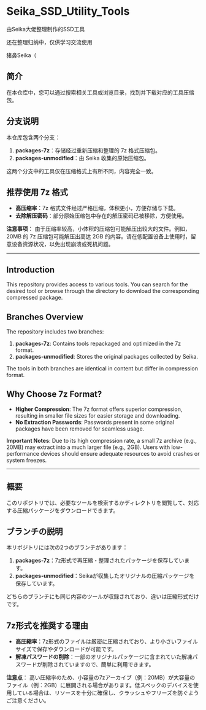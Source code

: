 # Seika_SSD_Utility_Tools

由Seika大佬整理制作的SSD工具

还在整理归纳中，仅供学习交流使用

猪鼻Seika（


## 简介

在本仓库中，您可以通过搜索相关工具或浏览目录，找到并下载对应的工具压缩包。

## 分支说明

本仓库包含两个分支：

1. **packages-7z**：存储经过重新压缩和整理的 7z 格式压缩包。
2. **packages-unmodified**：由 Seika 收集的原始压缩包。

这两个分支中的工具仅在压缩格式上有所不同，内容完全一致。

## 推荐使用 7z 格式

- **高压缩率**：7z 格式文件经过严格压缩，体积更小，方便存储与下载。
- **去除解压密码**：部分原始压缩包中存在的解压密码已被移除，方便使用。

**注意事项**：
由于压缩率较高，小体积的压缩包可能解压出较大的文件。例如，20MB 的 7z 压缩包可能解压出高达 2GB 的内容。请在低配置设备上使用时，留意设备资源状况，以免出现崩溃或死机问题。

---

## Introduction

This repository provides access to various tools. You can search for the desired tool or browse through the directory to download the corresponding compressed package.

## Branches Overview

The repository includes two branches:

1. **packages-7z**: Contains tools repackaged and optimized in the 7z format.
2. **packages-unmodified**: Stores the original packages collected by Seika.

The tools in both branches are identical in content but differ in compression format.

## Why Choose 7z Format?

- **Higher Compression**: The 7z format offers superior compression, resulting in smaller file sizes for easier storage and downloading.
- **No Extraction Passwords**: Passwords present in some original packages have been removed for seamless usage.

**Important Notes**:
Due to its high compression rate, a small 7z archive (e.g., 20MB) may extract into a much larger file (e.g., 2GB). Users with low-performance devices should ensure adequate resources to avoid crashes or system freezes.

---

## 概要

このリポジトリでは、必要なツールを検索するかディレクトリを閲覧して、対応する圧縮パッケージをダウンロードできます。

## ブランチの説明

本リポジトリには次の2つのブランチがあります：

1. **packages-7z**：7z形式で再圧縮・整理されたパッケージを保存しています。
2. **packages-unmodified**：Seikaが収集したオリジナルの圧縮パッケージを保存しています。

どちらのブランチにも同じ内容のツールが収録されており、違いは圧縮形式だけです。

## 7z形式を推奨する理由

- **高圧縮率**：7z形式のファイルは厳密に圧縮されており、より小さいファイルサイズで保存やダウンロードが可能です。
- **解凍パスワードの削除**：一部のオリジナルパッケージに含まれていた解凍パスワードが削除されていますので、簡単に利用できます。

**注意点**：
高い圧縮率のため、小容量の7zアーカイブ（例：20MB）が大容量のファイル（例：2GB）に展開される場合があります。低スペックのデバイスを使用している場合は、リソースを十分に確保し、クラッシュやフリーズを防ぐようご注意ください。

